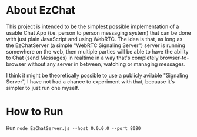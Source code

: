 # About EzChat

This project is intended to be the simplest possible implementation of a usable Chat App (i.e. person to person messaging system) that can be done with just plain JavaScript and using WebRTC. The idea is that, as long as the EzChatServer (a simple "WebRTC Signaling Server") server is running somewhere on the web, then multiple parties will be able to have the ability to Chat (send Messages) in realtime in a way that's completely browser-to-browser without any server in between, watching or managing messages.

I think it might be theoretically possible to use a publicly avilable "Signaling Server", I have not had a chance to experiment with that, becuase it's simpler to just run one myself.

# How to Run

Run `node EzChatServer.js --host 0.0.0.0 --port 8080`